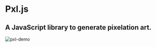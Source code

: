 # Pxl.js
## A JavaScript library to generate pixelation art.


![pxl-demo](https://user-images.githubusercontent.com/19320205/147794819-c9706667-92e2-49ce-81cf-7c715be74ed5.gif)
